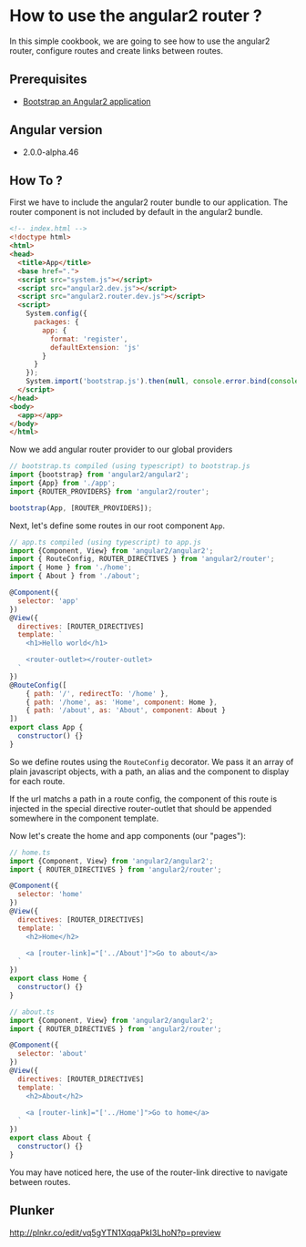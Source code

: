 # How to use the angular2 router ?

In this simple cookbook, we are going to see how to use the angular2 router,
configure routes and create links between routes.

## Prerequisites

 * [Bootstrap an Angular2 application](bootstrap.md)

## Angular version

- 2.0.0-alpha.46

## How To ?

First we have to include the angular2 router bundle to our application.
The router component is not included by default in the angular2 bundle.

````html
<!-- index.html -->
<!doctype html>
<html>
<head>
  <title>App</title>
  <base href=".">
  <script src="system.js"></script>
  <script src="angular2.dev.js"></script>
  <script src="angular2.router.dev.js"></script>
  <script>
    System.config({
      packages: {
        app: {
          format: 'register',
          defaultExtension: 'js'
        }
      }
    });
    System.import('bootstrap.js').then(null, console.error.bind(console));
  </script>
</head>
<body>
  <app></app>
</body>
</html>
````

Now we add angular router provider to our global providers

````javascript
// bootstrap.ts compiled (using typescript) to bootstrap.js
import {bootstrap} from 'angular2/angular2';
import {App} from './app';
import {ROUTER_PROVIDERS} from 'angular2/router';

bootstrap(App, [ROUTER_PROVIDERS]);
````

Next, let's define some routes in our root component `App`.

````javascript
// app.ts compiled (using typescript) to app.js
import {Component, View} from 'angular2/angular2';
import { RouteConfig, ROUTER_DIRECTIVES } from 'angular2/router';
import { Home } from './home';
import { About } from './about';

@Component({
  selector: 'app'
})
@View({
  directives: [ROUTER_DIRECTIVES]
  template: `
    <h1>Hello world</h1>

    <router-outlet></router-outlet>
  `
})
@RouteConfig([
    { path: '/', redirectTo: '/home' },
    { path: '/home', as: 'Home', component: Home },
    { path: '/about', as: 'About', component: About }
])
export class App {
  constructor() {}
}
````

So we define routes using the `RouteConfig` decorator.
We pass it an array of plain javascript objects, with a path,
an alias and the component to display for each route.

If the url matchs a path in a route config, the component of this route is injected
in the special directive router-outlet that should be appended
somewhere in the component template.

Now let's create the home and app components (our "pages"):

````javascript
// home.ts
import {Component, View} from 'angular2/angular2';
import { ROUTER_DIRECTIVES } from 'angular2/router';

@Component({
  selector: 'home'
})
@View({
  directives: [ROUTER_DIRECTIVES]
  template: `
    <h2>Home</h2>

    <a [router-link]="['../About']">Go to about</a>
  `
})
export class Home {
  constructor() {}
}
````

````javascript
// about.ts
import {Component, View} from 'angular2/angular2';
import { ROUTER_DIRECTIVES } from 'angular2/router';

@Component({
  selector: 'about'
})
@View({
  directives: [ROUTER_DIRECTIVES]
  template: `
    <h2>About</h2>

    <a [router-link]="['../Home']">Go to home</a>
  `
})
export class About {
  constructor() {}
}
````

You may have noticed here, the use of the router-link directive
to navigate between routes.

## Plunker

http://plnkr.co/edit/vq5gYTN1XqqaPkI3LhoN?p=preview
